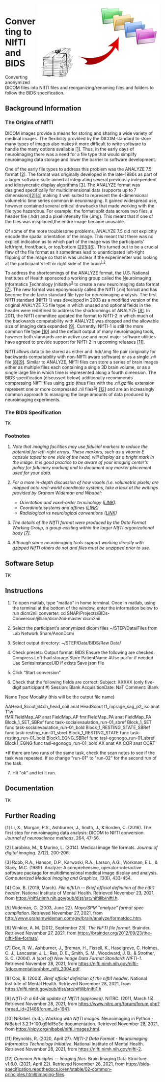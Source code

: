 <img align="right" width="400" src="../docs/images/dcm2nii-and-bids-restructuring/organizing-files.png">

# Converting to NIfTI and BIDS
Converting anonymized DICOM files into NIfTI files and reorganizing/renaming files and folders to follow the BIDS specification.

## Background Information
### The Origins of NIfTI
DICOM images provide a means for storing and sharing a wide variety of medical images. The flexibility provided by the DICOM standard to store many types of images also makes it more difficult to write software to handle the many options available [[1]](#1). Thus, in the early days of neuroimaging there was a need for a file type that would simplify neuroimaging data storage and lower the barrier to software development.

One of the early file types to address this problem was the ANALYZE 7.5 format [[2]](#2). The format was originally developed in the late-1980s as part of a larger software suite aimed at integrating several previously independent and idiosyncratic display algorithms [[3]](#3). The ANALYZE format was designed specifically for multidimensional data (supports up to 7 dimensions)[[2]](#2)[[4]](#4) making it well suited to represent the 4-dimensional volumetric time series common in neuroimaging. It gained widespread use, however contained several critical drawbacks that made working with the file type hazardous. For example, the format split data across two files, a header file (.hdr) and a pixel intensity file (.img). This meant that if one of the files was misplaced,the entire image became unusable.

Of some of the more troublesome problems, ANALYZE 7.5 did not explicitly encode the spatial orientation of the image. This meant that there was no explicit indication as to which part of the image was the participants' left/right, front/back, or top/bottom [[2]](#2)[[5]](#5)[[6]](#6). This turned out to be a crucial flaw of the file format as it sometimes lead to unanticipated left-right flipping of the image so that in was unclear if the experimenter was looking at the participant's left or right side of the brain<sup>[1](#footnotes),[2](#footnotes)</sup>. 

To address the shortcomings of the ANALYZE format, the U.S. National Institutes of Health sponsored a working group called the <u>N</u>euroimaging <u>I</u>n<u>f</u>ormatics <u>T</u>echnology <u>I</u>nitiative<sup>[3](#footnotes)</sup> to create a new neuroimaging data format [[7]](#7). The new format was eponymously called the NIfTI (.nii) format and has become the de facto standard file type for neuroimaging analysis. The first NIfTI standard (NIfTI-1) was developed in 2003 as a modified version of the original ANALYZE 7.5 file type in which unused and optional fields in the header were redefined to address the shortcomings of ANALYZE [[8]](#8). In 2011, the NIfTI committee updated the format to NIfTI-2 in which much of the backwards compatability with ANALYZE was dropped and the allowable size of imaging data expanded [[9]](#9). Currently, NIfTI-1 is still the more common file type [[10]](#10) and the default output of many neuroimaging tools, however both standards are in active use and most major software utilities have agreed to provide support for NIfTI-2 in upcoming releases [[11]](#11). 

NIfTI allows data to be stored as either and .hdr/.img file pair (originally for backwards compatability with non-NIfTI aware software) or as a single *.nii* file [[8]](#8)[[9]](#9). Similar to ANALYZE, NIfTI files can store a series of brain images either as multiple files each containing a single 3D brain volume, or as a single large file in which time is represented along a fourth dimension. The BIDS specification (discussed below) additionally recommends compressing NIfTI files using gzip (thus files with the *.nii.gz* file extension represent one or more compressed *.nii* files<sup>[4](#footnotes)</sup>) [[12]](#12) and are an increasingly common approach to managing the large amounts of data produced by neuroimaging experiments.

### The BIDS Specification
TK

### Footnotes
1. *Note that imaging facilities may use fiducial markers to reduce the potential for left-right errors. These markers, such as a vitamin E capsule taped to one side of the head, will display as a bright mark in the image. It is good practice to be aware of your imaging center's policy for fiduciary marking and to document any marker placement used for your data.*

2. *For a more in-depth discussion of how voxels (*i.e.* volumetric pixels) are mapped onto real-world coordinate systems, take a look at the writings provided by Graham Wideman and Nibabel:*

   + *Orientation and voxel-order terminology ([LINK](www.grahamwideman.com/gw/brain/orientation/orientterms.htm)).*
   + *Coordinate systems and affines ([LINK](https://nipy.org/nibabel/coordinate_systems.html))*
   + *Radiological vs neurological conventions ([LINK](https://nipy.org/neuro_radio_conventions.html))*

3. *The details of the NIfTI format were produced by the Data Format Working Group, a group existing within the larger NIfTI organizational body [[7]](#7).*

4. *Although some neuroimaging tools support working directly with gzipped NIfTI others do not and files must be unzipped prior to use.*

## Software Setup
TK

## Instructions

1. To open matlab, type "matlab" in home terminal. 
      Once in matlab, using the terminal at the bottom of the window, enter the information below to run dicm2nii converter:
      cd SNAP/Projects/BIDs-Conversion/jillian/dicm2nii-master
      dicm2nii

2. Select the participant's anonymized dicom files ~/STEP/Data/Files from Lab Network Share/AnonDcm/
3. Select output directory: ~/STEP/Data/BIDS/Raw Data/

4. Check presets:
      Output format: BIDS
    Ensure the following are checked:
      Compress
      Left-had storage
      Store PatientName
      #Use parfor if needed
      Use SeriesInstanceUID if exists
      Save json file

5. Click “Start conversion”

6. Check that the following fields are correct:
  Subject: XXXXX (only five-digit participant #)
  Session: Blank
  AcquisitionDate: NaT
  Comment: Blank


  Name					      Type		Modality (this will be the output file name)

  AAHead_Scout_64ch_head_coil   	         anat	       HeadScout
  t1_mprage_sag_p2_iso                    anat         T1w      
  fMRIFieldMap_AP                         anat         FieldMap_AP
  fmriFieldMap_PA                         anat         FieldMap_PA
  Block_1_SET_SBRef                       func         task-socialevaulation_run-01_sbref
  Block_1_SET                             func         task-socialevaulation_run-01_bold
  Block_1_RESTING_STATE_SBRef             func         task-resting_run-01_sbref
  Block_1_RESTING_STATE                   func         task-resting_run-01_bold
  Block1_EGNG_SBRef                       func         tasl-egonogo_run-01_sbref
  Block1_EGNG                             func         tasl-egonogo_run-01_bold
  AX                                      anat         AX
  COR                                     anat         CORT

*If there are two runs of the same task, check the scan notes to see if the task was repeated. If so change "run-01" to "run-02" for the second run of the task.

7. Hit "ok" and let it run.

## Documentation
TK

## Further Reading
<a id="1">[1]</a>
Li, X., Morgan, P.S., Ashburner, J., Smith, J., & Rorden, C. (2016). The first step for neuroimaging data analysis: DICOM to NIfTI conversion. *Journal of neuroscience methods*, 264, 47-56.

<a id="2">[2]</a>
Larobina, M., & Murino, L. (2014). Medical image file formats. *Journal of digital imaging*. *27*(2), 200-206.

<a id="3">[3]</a>
Robb, R.A., Hanson, D.P., Karwoski, R.A., Larson, A.G., Workman, E.L., & Stacy, M.C. (1989). Analyze: A comprehensive, operator-interactive software package for multidimensional medical image display and analysis. *Computerized Medical Imaging and Graphics*, *13*(6), 433-454.

<a id="4">[4]</a>
Cox, B. (2019, March). *File nifti1.h -- Brief official definition of the nifti1 header*. National Institute of Mental Health. Retrieved November 23, 2021, from https://nifti.nimh.nih.gov/pub/dist/src/niftilib/nifti.h.

<a id="5">[5]</a>
Wideman, G. (2003, June 22). *Mayo/SPM "analyze" format spec compilation*. Retrieved November 27, 2021, from http://www.grahamwideman.com/gw/brain/analyze/formatdoc.htm.

<a id="6">[6]</a>
Winkler, A. M. (2012, September 23). *The NIFTI file format*. Brainder. Retrieved November 27, 2021, from https://brainder.org/2012/09/23/the-nifti-file-format/. 

<a id="7">[7]</a>
Cox, R. W., Ashburner, J., Breman, H., Fissell, K., Haselgrove, C. Holmes, C. J., Lancaster, J. L., Rex, D. E., Smith, S. M., Woodward, J. B., & Strother, S. C. (2004). *A (sort of) New Image Data Format Standard: NIFTI-1*. Retrieved November 28, 2021, from https://nifti.nimh.nih.gov/nifti-1/documentation/hbm_nifti_2004.pdf.

<a id="8">[8]</a>
Cox, B. (2003). *Breif official definition of the nifti1 header*. National Institute of Mental Health. Retrieved November 28, 2021, from https://nifti.nimh.gov/pub/dist/src/niftilib/nifti1.h

<a id="9">[9]</a>
*NIfTI-2: a 64-bit update of NIfTI1 (approved)*. NITRC. (2011, March 15). Retrieved November 28, 2021, from https://www.nitrc.org/forum/forum.php?thread_id=2148&forum_id=1941.

<a id="10">[10]</a>
NiBabel. (n.d.). *Working with NIfTI images*. Neuroimaging in Python - NiBabel 3.2.1+100.g9fdf5e3e documentation. Retrieved November 28, 2021, from https://nipy.org/nibabel/nifti_images.html.

<a id="11">[11]</a>
Reynolds, R. (2020, April 27). *NIfTI-2 Data Format - Neuroimaging Informatics Technology Initiative*. National Institute of Mental Health. Retrieved November 28, 2021, from https://nifti.nimh.nih.gov/nifti-2.

<a id="12">[12]</a>
*Common Principles -- Imaging files*. Brain Imaging Data Structure v1.6.0. (2021, April 22). Retrieved November 28, 2021, from https://bids-specification.readthedocs.io/en/stable/02-common-principles.html#imaging-files.
